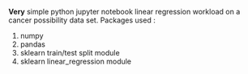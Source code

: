 **Very** simple python jupyter notebook linear regression workload on a cancer possibility data set.
Packages used : 
 1. numpy 
 2. pandas 
 3. sklearn train/test split module 
 4. sklearn linear_regression module 
